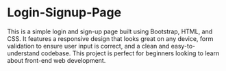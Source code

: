 # Login-Signup-Page
This is a simple login and sign-up page built using Bootstrap, HTML, and CSS. It features a responsive design that looks great on any device, form validation to ensure user input is correct, and a clean and easy-to-understand codebase. This project is perfect for beginners looking to learn about front-end web development.
